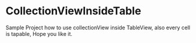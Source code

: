 # CollectionViewInsideTable
Sample Project how to use collectionView inside TableView, also every cell is tapable, Hope you like it.
